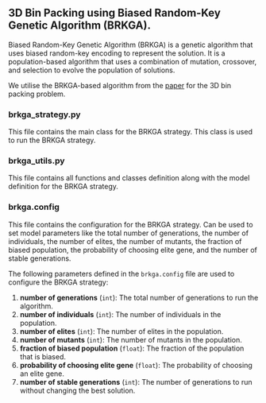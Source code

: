 ## 3D Bin Packing using Biased Random-Key Genetic Algorithm (BRKGA).

Biased Random-Key Genetic Algorithm (BRKGA) is a genetic algorithm that uses biased random-key encoding to represent the solution. It is a population-based algorithm that uses a combination of mutation, crossover, and selection to evolve the population of solutions.

We utilise the BRKGA-based algorithm from the [paper]([[https://arxiv.org/abs/1407.0299](https://www.sciencedirect.com/science/article/pii/S0925527313001837)]) for the 3D bin packing problem.



### brkga_strategy.py

This file contains the main class for the BRKGA strategy. This class is used to run the BRKGA strategy.

### brkga_utils.py

This file contains all functions and classes definition along with the model definition for the BRKGA strategy.

### brkga.config

This file contains the configuration for the BRKGA strategy. Can be used to set model parameters like the total number of generations, the number of individuals, the number of elites, the number of mutants, the fraction of biased population, the probability of choosing elite gene, and the number of stable generations.

The following parameters defined in the `brkga.config` file are used to configure the BRKGA strategy:
1. **number of generations** (`int`): The total number of generations to run the algorithm.
2. **number of individuals** (`int`): The number of individuals in the population.
3. **number of elites** (`int`): The number of elites in the population.
4. **number of mutants** (`int`): The number of mutants in the population.
5. **fraction of biased population** (`float`): The fraction of the population that is biased.
6. **probability of choosing elite gene** (`float`): The probability of choosing an elite gene.
7. **number of stable generations** (`int`): The number of generations to run without changing the best solution.

